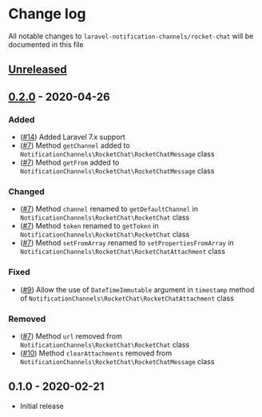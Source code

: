 # Change log

All notable changes to `laravel-notification-channels/rocket-chat` will be documented in this file

## [Unreleased]

## [0.2.0] - 2020-04-26

### Added

- ([#14]) Added Laravel 7.x support
- ([#7]) Method `getChannel` added to `NotificationChannels\RocketChat\RocketChatMessage` class
- ([#7]) Method `getFrom` added to `NotificationChannels\RocketChat\RocketChatMessage` class

### Changed

- ([#7]) Method `channel` renamed to `getDefaultChannel` in `NotificationChannels\RocketChat\RocketChat` class
- ([#7]) Method `token` renamed to `getToken` in `NotificationChannels\RocketChat\RocketChat` class
- ([#7]) Method `setFromArray` renamed to `setPropertiesFromArray` in `NotificationChannels\RocketChat\RocketChatAttachment` class

### Fixed

- ([#9]) Allow the use of `DateTimeImmutable` argument in `timestamp` method of `NotificationChannels\RocketChat\RocketChatAttachment` class

### Removed

- ([#7]) Method `url` removed from `NotificationChannels\RocketChat\RocketChat` class
- ([#10]) Method `clearAttachments` removed from `NotificationChannels\RocketChat\RocketChatMessage` class

## 0.1.0 - 2020-02-21

- Initial release

[Unreleased]: https://github.com/laravel-notification-channels/rocket-chat/compare/v0.2.0...master
[0.2.0]: https://github.com/cybercog/laravel-love/compare/v0.1.0...v0.2.0

[#7]: https://github.com/laravel-notification-channels/rocket-chat/pull/7
[#9]: https://github.com/laravel-notification-channels/rocket-chat/pull/9
[#10]: https://github.com/laravel-notification-channels/rocket-chat/pull/10
[#14]: https://github.com/laravel-notification-channels/rocket-chat/pull/10
